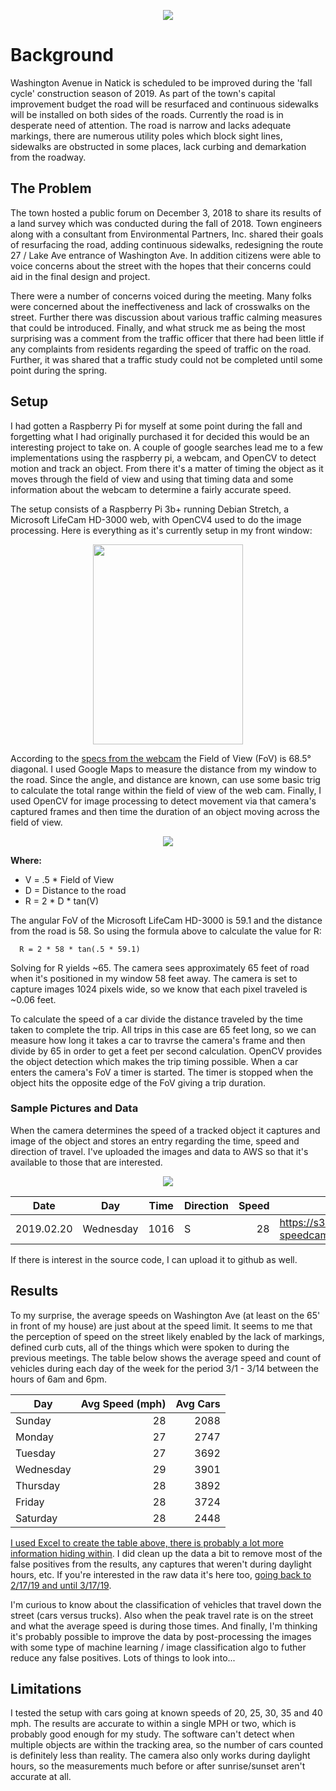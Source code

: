 
<p align="center">
  <img src="https://thumbs.gfycat.com/MindlessLargeDunlin-size_restricted.gif" />
</p>

# Background
Washington Avenue in Natick is scheduled to be improved during the 'fall cycle' construction season of 2019. As part of the town's capital improvement budget the road will be resurfaced and continuous sidewalks will be installed on both sides of the roads. Currently the road is in desperate need of attention. The road is narrow and lacks adequate markings, there are numerous utility poles which block sight lines, sidewalks are obstructed in some places, lack curbing and demarkation from the roadway. 

## The Problem
The town hosted a public forum on December 3, 2018 to share its results of a land survey which was conducted during the fall of 2018. Town engineers along with a consultant from Environmental Partners, Inc. shared their goals of resurfacing the road, adding continuous sidewalks, redesigning the route 27 / Lake Ave entrance of Washington Ave. In addition citizens were able to voice concerns about the street with the hopes that their concerns could aid in the final design and project. 

There were a number of concerns voiced during the meeting. Many folks were concerned about the ineffectiveness and lack of crosswalks on the street. Further there was discussion about various traffic calming measures that could be introduced. Finally, and what struck me as being the most surprising was a comment from the traffic officer that there had been little if any complaints from residents regarding the speed of traffic on the road. Further, it was shared that a traffic study could not be completed until some point during the spring. 

## Setup
I had gotten a Raspberry Pi for myself at some point during the fall and forgetting what I had originally purchased it for decided this would be an interesting project to take on. A couple of google searches lead me to a few implementations using the raspberry pi, a webcam, and OpenCV to detect motion and track an object. From there it's a matter of timing the object as it moves through the field of view and using that timing data and some information about the webcam to determine a fairly accurate speed. 

The setup consists of a Raspberry Pi 3b+ running Debian Stretch, a Microsoft LifeCam HD-3000 web, with OpenCV4 used to do the image processing. Here is everything as it's currently setup in my front window: 
<p align="center">
  <img height="320" width="240" src="https://i.imgur.com/vjRcmYAl.jpg">
</p>

According to the [specs from the webcam](https://dl2jx7zfbtwvr.cloudfront.net/specsheets/WEBC1010.pdf) the Field of View (FoV) is 68.5° diagonal. I used Google Maps to measure the distance from my window to the road. Since the angle, and distance are known, can use some basic trig to calculate the total range within the field of view of the web cam. Finally, I used OpenCV for image processing to detect movement via that camera's captured frames and then time the duration of an object moving across the field of view. 

<p align="center">
  <img src="https://i.imgur.com/cK1l6rz.png">
</p>

**Where:** 
* V = .5 * Field of View
* D = Distance to the road
* R = 2 * D * tan(V)

The angular FoV of the Microsoft LifeCam HD-3000 is 59.1 and the distance from the road is 58. So using the formula above to calculate the value for R: 

      R = 2 * 58 * tan(.5 * 59.1)

Solving for R yields ~65. The camera sees approximately 65 feet of road when it's positioned in my window 58 feet away. The camera is set to capture images 1024 pixels wide, so we know that each pixel traveled is ~0.06 feet. 

To calculate the speed of a car divide the distance traveled by the time taken to complete the trip. All trips in this case are 65 feet long, so we can measure how long it takes a car to travrse the camera's frame and then divide by 65 in order to get a feet per second calculation. OpenCV provides the object detection which makes the trip timing possible. When a car enters the camera's FoV a timer is started. The timer is stopped when the object hits the opposite edge of the FoV giving a trip duration. 

### Sample Pictures and Data
When the camera determines the speed of a tracked object it captures and image of the object and stores an entry regarding the time, speed and direction of travel. I've uploaded the images and data to AWS so that it's available to those that are interested.

<p align="center">
  <img src="https://s3.amazonaws.com/washingtonave-speedcam/car_at_20190220_101653.jpg" />
</p>

| Date | Day | Time | Direction | Speed | URL |
| --- | --- | --- | --- | ---: | --- |
| 2019.02.20 | Wednesday | 1016 | S | 28 | https://s3.amazonaws.com/washingtonave-speedcam/car_at_20190220_101653.jpg |

If there is interest in the source code, I can upload it to github as well. 

## Results
To my surprise, the average speeds on Washington Ave (at least on the 65' in front of my house) are just about at the speed limit. It seems to me that the perception of speed on the street likely enabled by the lack of markings, defined curb cuts, all of the things which were spoken to during the previous meetings. The table below shows the average speed and count of vehicles during each day of the week for the period 3/1 - 3/14 between the hours of 6am and 6pm.

| Day | Avg Speed (mph) | Avg Cars |
| --- | ---: | ---: |
| Sunday | 28  | 2088 |
| Monday | 27  | 2747 |
| Tuesday | 27 | 3692 |
| Wednesday | 29 | 3901 | 
| Thursday | 28 | 3892  | 
| Friday | 28 | 3724  |
| Saturday | 28 | 2448 | 

[I used Excel to create the table above, there is probably a lot more information hiding within](https://s3.amazonaws.com/washingtonave-speedcam/carspeed.xlsx). I did clean up the data a bit to remove most of the false positives from the results, any captures that weren't during daylight hours, etc. If you're interested in the raw data it's here too, [going back to 2/17/19 and until 3/17/19](https://s3.amazonaws.com/washingtonave-speedcam/carspeed_raw.csv).

I'm curious to know about the classification of vehicles that travel down the street (cars versus trucks). Also when the peak travel rate is on the street and what the average speed is during those times. And finally, I'm thinking it's probably possible to improve the data by post-processing the images with some type of machine learning / image classification algo to futher reduce any false positives. Lots of things to look into... 

## Limitations
I tested the setup with cars going at known speeds of 20, 25, 30, 35 and 40 mph. The results are accurate to within a single MPH or two, which is probably good enough for my study. The software can't detect when multiple objects are within the tracking area, so the number of cars counted is definitely less than reality. The camera also only works during daylight hours, so the measurements much before or after sunrise/sunset aren't accurate at all. 




